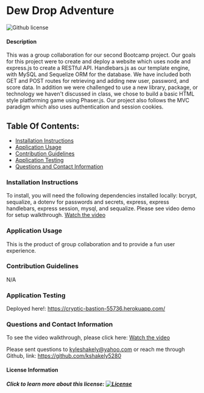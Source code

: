 # Dew Drop Adventure
![Github license](https://img.shields.io/badge/license-Unlicense-blue.svg)
#### Description
This was a group collaboration for our second Bootcamp project. Our goals for this project were to create and deploy a website which uses node and express.js to create a RESTful API. Handlebars.js as our template engine, with MySQL and Sequelize ORM for the database. We have included both GET and POST routes for retrieving and adding new user, password, and score data. In addition we were challenged  to use a new library, package, or technology we haven't discussed in class, we chose to build a basic HTML style platforming game using Phaser.js. Our project also follows the MVC paradigm which also uses authentication and session cookies.
## Table Of Contents:
* [Installation Instructions](#install)
* [Application Usage](#usage)
* [Contribution Guidelines](#guidelines)
* [Application Testing](#test)
* [Questions and Contact Information](#contact)
### Installation Instructions <a name="install"></a>
To install, you will need the following dependencies installed locally: bcrypt, sequalize, a dotenv for passwords and secrets, express, express handlebars, express session, mysql, and sequalize. Please see video demo for setup walkthrough.
[Watch the video](https://drive.google.com/file/d/1506dYEANGLKu6jRjbILh_8Kq-WRveN6B/view)


### Application Usage <a name="usage"></a>
This is the product of group collaboration and to provide a fun user experience.
### Contribution Guidelines <a name="guidelines"></a>
N/A
### Application Testing <a name="test"></a>
Deployed here!: https://cryptic-bastion-55736.herokuapp.com/
### Questions and Contact Information <a name="contact"></a>
To see the video walkthrough, please click here:
[Watch the video](https://drive.google.com/file/d/1CxalvYPZ_xZ6m1OsjyLDiTSEihBe4z3H/view)


Please sent questions to kyleshakely@yahoo.com or reach me through Github, link: https://github.com/kshakely5280
#### License Information <a name="license"></a>
##### Click to learn more about this license: [![License](https://img.shields.io/badge/License-unlicense-blue.svg)](https://opensource.org/licenses/unlicense)
